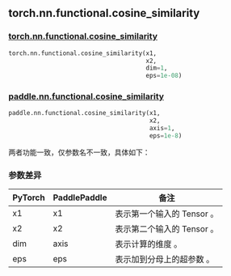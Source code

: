 ## torch.nn.functional.cosine_similarity

### [torch.nn.functional.cosine_similarity](https://pytorch.org/docs/stable/generated/torch.nn.functional.cosine_similarity.html?highlight=cosine#torch.nn.functional.cosine_similarity)

```python
torch.nn.functional.cosine_similarity(x1,
                                      x2,
                                      dim=1,
                                      eps=1e-08)
```

### [paddle.nn.functional.cosine_similarity](https://www.paddlepaddle.org.cn/documentation/docs/zh/api/paddle/nn/functional/cosine_similarity_cn.html)

```python
paddle.nn.functional.cosine_similarity(x1,
                                       x2,
                                       axis=1,
                                       eps=1e-8)
```

两者功能一致，仅参数名不一致，具体如下：
### 参数差异
| PyTorch       | PaddlePaddle | 备注                                                   |
| ------------- | ------------ | ------------------------------------------------------ |
| x1          | x1         | 表示第一个输入的 Tensor 。                                     |
| x2          | x2         | 表示第二个输入的 Tensor 。                                     |
| dim          | axis         | 表示计算的维度 。                                     |
| eps          | eps         | 表示加到分母上的超参数 。                                     |
